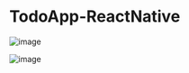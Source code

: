 # TodoApp-ReactNative

![image](https://user-images.githubusercontent.com/90669430/188282469-d49126d0-33c7-4d14-b162-64caf0040a26.png)

![image](https://user-images.githubusercontent.com/90669430/188282473-12228048-db3f-49c8-9d72-42591c143d80.png)

